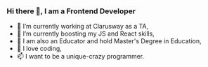 ### Hi there 👋, I am a Frontend Developer


- 🔭 I’m currently working at Clarusway as a TA,
- 🌱 I’m currently boosting my JS and React skills, 
- 🤔 I am also an Educator and hold Master's Degree in Education,
- 💬 I love coding, 
- 📫 I want to be a unique-crazy programmer.

